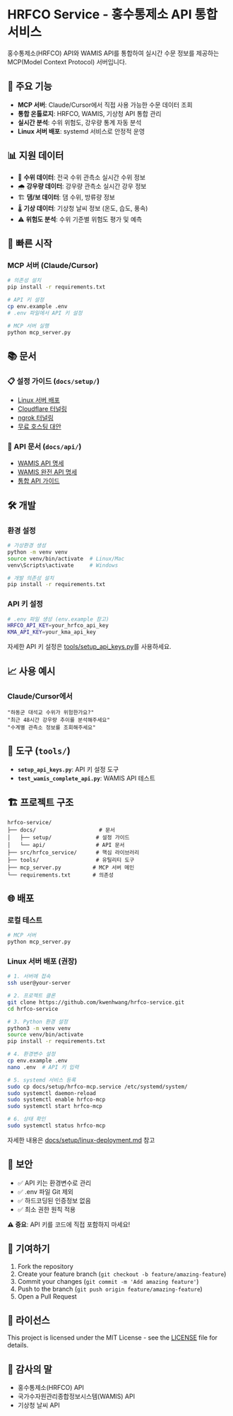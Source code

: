 # HRFCO Service - 홍수통제소 API 통합 서비스

홍수통제소(HRFCO) API와 WAMIS API를 통합하여 실시간 수문 정보를 제공하는 MCP(Model Context Protocol) 서버입니다.

## 🌟 주요 기능

- **MCP 서버**: Claude/Cursor에서 직접 사용 가능한 수문 데이터 조회
- **통합 온톨로지**: HRFCO, WAMIS, 기상청 API 통합 관리
- **실시간 분석**: 수위 위험도, 강우량 통계 자동 분석
- **Linux 서버 배포**: systemd 서비스로 안정적 운영

## 📊 지원 데이터

- 🌊 **수위 데이터**: 전국 수위 관측소 실시간 수위 정보
- 🌧️ **강우량 데이터**: 강우량 관측소 실시간 강우 정보  
- 🏗️ **댐/보 데이터**: 댐 수위, 방류량 정보
- 🌡️ **기상 데이터**: 기상청 날씨 정보 (온도, 습도, 풍속)
- ⚠️ **위험도 분석**: 수위 기준별 위험도 평가 및 예측

## 🚀 빠른 시작

### MCP 서버 (Claude/Cursor)
```bash
# 의존성 설치
pip install -r requirements.txt

# API 키 설정
cp env.example .env
# .env 파일에서 API 키 설정

# MCP 서버 실행
python mcp_server.py
```

## 📚 문서

### 📋 설정 가이드 (`docs/setup/`)
- [Linux 서버 배포](docs/setup/linux-deployment.md)
- [Cloudflare 터널링](docs/setup/cloudflare_tunnel_setup.md)
- [ngrok 터널링](docs/setup/ngrok_setup.md)
- [무료 호스팅 대안](docs/setup/free_hosting_alternatives.md)

### 📖 API 문서 (`docs/api/`)
- [WAMIS API 명세](docs/api/wamis-api-spec.md)
- [WAMIS 완전 API 명세](docs/api/wamis-complete-spec.md)
- [통합 API 가이드](docs/api/integrated-apis-guide.md)

## 🛠️ 개발

### 환경 설정
```bash
# 가상환경 생성
python -m venv venv
source venv/bin/activate  # Linux/Mac
venv\Scripts\activate     # Windows

# 개발 의존성 설치
pip install -r requirements.txt
```

### API 키 설정
```bash
# .env 파일 생성 (env.example 참고)
HRFCO_API_KEY=your_hrfco_api_key
KMA_API_KEY=your_kma_api_key
```

자세한 API 키 설정은 [tools/setup_api_keys.py](tools/setup_api_keys.py)를 사용하세요.

## 📈 사용 예시

### Claude/Cursor에서
```
"하동군 대석교 수위가 위험한가요?"
"최근 48시간 강우량 추이를 분석해주세요"
"수계별 관측소 정보를 조회해주세요"
```

## 🔧 도구 (`tools/`)

- **`setup_api_keys.py`**: API 키 설정 도구
- **`test_wamis_complete_api.py`**: WAMIS API 테스트

## 🏗️ 프로젝트 구조

```
hrfco-service/
├── docs/                    # 문서
│   ├── setup/              # 설정 가이드
│   └── api/                # API 문서
├── src/hrfco_service/      # 핵심 라이브러리
├── tools/                  # 유틸리티 도구
├── mcp_server.py          # MCP 서버 메인
└── requirements.txt       # 의존성
```

## 🌐 배포

### 로컬 테스트
```bash
# MCP 서버
python mcp_server.py
```

### Linux 서버 배포 (권장)
```bash
# 1. 서버에 접속
ssh user@your-server

# 2. 프로젝트 클론
git clone https://github.com/kwenhwang/hrfco-service.git
cd hrfco-service

# 3. Python 환경 설정
python3 -m venv venv
source venv/bin/activate
pip install -r requirements.txt

# 4. 환경변수 설정
cp env.example .env
nano .env  # API 키 입력

# 5. systemd 서비스 등록
sudo cp docs/setup/hrfco-mcp.service /etc/systemd/system/
sudo systemctl daemon-reload
sudo systemctl enable hrfco-mcp
sudo systemctl start hrfco-mcp

# 6. 상태 확인
sudo systemctl status hrfco-mcp
```

자세한 내용은 [docs/setup/linux-deployment.md](docs/setup/linux-deployment.md) 참고

## 🔐 보안

- ✅ API 키는 환경변수로 관리
- ✅ .env 파일 Git 제외
- ✅ 하드코딩된 인증정보 없음
- ✅ 최소 권한 원칙 적용

**⚠️ 중요**: API 키를 코드에 직접 포함하지 마세요!

## 🤝 기여하기

1. Fork the repository
2. Create your feature branch (`git checkout -b feature/amazing-feature`)
3. Commit your changes (`git commit -m 'Add amazing feature'`)
4. Push to the branch (`git push origin feature/amazing-feature`)
5. Open a Pull Request

## 📄 라이선스

This project is licensed under the MIT License - see the [LICENSE](LICENSE) file for details.

## 🙏 감사의 말

- 홍수통제소(HRFCO) API
- 국가수자원관리종합정보시스템(WAMIS) API  
- 기상청 날씨 API
